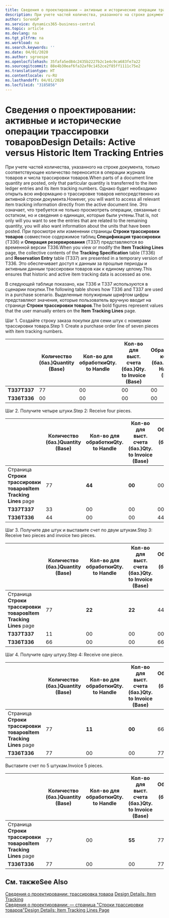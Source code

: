 ```yaml
---
title: Сведения о проектировании — активные и исторические операции трассировки товаров | Документация Майкрософт
description: При учете частей количества, указанного на строке документа, только соответствующее количество переносится в операции журнала товаров и числа трассировки товаров. Однако будет необходимо открыть всю информацию о трассировке товаров непосредственно из активной строки документа. Это означает, что требуется не только просмотреть операции, связанные с остатком, но и сведения о единицах, которые были учтены. При просмотре или изменении страницы **Строки трассировки товаров** совместное содержимое таблиц **Спецификация трассировки** (T336) и **Операция резервирования** (T337) представляются во временной версии T336. Это обеспечивает доступ к данным за прошлые периоды и активным данным трассировки товаров как к единому целому.
author: SorenGP
ms.service: dynamics365-business-central
ms.topic: article
ms.devlang: na
ms.tgt_pltfrm: na
ms.workload: na
ms.search.keywords: ''
ms.date: 04/01/2020
ms.author: sgroespe
ms.openlocfilehash: 35fafa5ed84c2435b2227b2c1e4c9ca683fe7a22
ms.sourcegitcommit: 88e4b30eaf6fa32af0c1452ce2f85ff1111c75e2
ms.translationtype: HT
ms.contentlocale: ru-RU
ms.lasthandoff: 04/01/2020
ms.locfileid: "3185856"
---
```

# <a name="design-details-active-versus-historic-item-tracking-entries"></a><span data-ttu-id="5c8c5-107">Сведения о проектировании: активные и исторические операции трассировки товаров</span><span class="sxs-lookup"><span data-stu-id="5c8c5-107">Design Details: Active versus Historic Item Tracking Entries</span></span>
<span data-ttu-id="5c8c5-108">При учете частей количества, указанного на строке документа, только соответствующее количество переносится в операции журнала товаров и числа трассировки товаров.</span><span class="sxs-lookup"><span data-stu-id="5c8c5-108">When parts of a document line quantity are posted, only that particular quantity is transferred to the item ledger entries and its item tracking numbers.</span></span> <span data-ttu-id="5c8c5-109">Однако будет необходимо открыть всю информацию о трассировке товаров непосредственно из активной строки документа.</span><span class="sxs-lookup"><span data-stu-id="5c8c5-109">However, you will want to access all relevant item tracking information directly from the active document line.</span></span> <span data-ttu-id="5c8c5-110">Это означает, что требуется не только просмотреть операции, связанные с остатком, но и сведения о единицах, которые были учтены.</span><span class="sxs-lookup"><span data-stu-id="5c8c5-110">That is, not only will you want to see the entries that are related to the remaining quantity, you will also want information about the units that have been posted.</span></span> <span data-ttu-id="5c8c5-111">При просмотре или изменении страницы **Строки трассировки товаров** совместное содержимое таблиц **Спецификация трассировки** (T336) и **Операция резервирования** (T337) представляются во временной версии T336.</span><span class="sxs-lookup"><span data-stu-id="5c8c5-111">When you view or modify the **Item Tracking Lines** page, the collective contents of the **Tracking Specification** table (T336) and **Reservation Entry** table (T337) are presented in a temporary version of T336.</span></span> <span data-ttu-id="5c8c5-112">Это обеспечивает доступ к данным за прошлые периоды и активным данным трассировки товаров как к единому целому.</span><span class="sxs-lookup"><span data-stu-id="5c8c5-112">This ensures that historic and active item tracking data is accessed as one.</span></span>  

 <span data-ttu-id="5c8c5-113">В следующей таблице показано, как T336 и T337 используются в сценарии покупки.</span><span class="sxs-lookup"><span data-stu-id="5c8c5-113">The following table shows how T336 and T337 are used in a purchase scenario.</span></span> <span data-ttu-id="5c8c5-114">Выделенные полужирным шрифтом цифры представляют значения, которые пользователь вручную вводит на странице **Строки трассировки товаров**.</span><span class="sxs-lookup"><span data-stu-id="5c8c5-114">The bold figures represent values that the user manually enters on the **Item Tracking Lines** page.</span></span>  

 <span data-ttu-id="5c8c5-115">Шаг 1. Создайте строку заказа покупки для семи штук с номерами трассировки товара.</span><span class="sxs-lookup"><span data-stu-id="5c8c5-115">Step 1: Create a purchase order line of seven pieces with item tracking numbers.</span></span>  

||<span data-ttu-id="5c8c5-116">**Количество (баз.)**</span><span class="sxs-lookup"><span data-stu-id="5c8c5-116">**Quantity (Base)**</span></span>|<span data-ttu-id="5c8c5-117">**Кол-во для обработки**</span><span class="sxs-lookup"><span data-stu-id="5c8c5-117">**Qty. to Handle**</span></span>|<span data-ttu-id="5c8c5-118">**Кол-во для выст. счета (баз.)**</span><span class="sxs-lookup"><span data-stu-id="5c8c5-118">**Qty. to Invoice (Base)**</span></span>|<span data-ttu-id="5c8c5-119">**Обработанное кол-во (баз.)**</span><span class="sxs-lookup"><span data-stu-id="5c8c5-119">**Quantity Handled (Base)**</span></span>|<span data-ttu-id="5c8c5-120">**Кол-во по выст. счетам (баз.)**</span><span class="sxs-lookup"><span data-stu-id="5c8c5-120">**Quantity Invoiced (Base)**</span></span>|  
|-|----------------------------------------------|--------------------------------------------|------------------------------------------------------|-------------------------------------------------------|--------------------------------------------------------|  
|<span data-ttu-id="5c8c5-121">**T337**</span><span class="sxs-lookup"><span data-stu-id="5c8c5-121">**T337**</span></span>|<span data-ttu-id="5c8c5-122">7</span><span class="sxs-lookup"><span data-stu-id="5c8c5-122">7</span></span>|<span data-ttu-id="5c8c5-123">0</span><span class="sxs-lookup"><span data-stu-id="5c8c5-123">0</span></span>|<span data-ttu-id="5c8c5-124">0</span><span class="sxs-lookup"><span data-stu-id="5c8c5-124">0</span></span>|<span data-ttu-id="5c8c5-125">0</span><span class="sxs-lookup"><span data-stu-id="5c8c5-125">0</span></span>|<span data-ttu-id="5c8c5-126">0</span><span class="sxs-lookup"><span data-stu-id="5c8c5-126">0</span></span>|  
|<span data-ttu-id="5c8c5-127">**T336**</span><span class="sxs-lookup"><span data-stu-id="5c8c5-127">**T336**</span></span>|<span data-ttu-id="5c8c5-128">0</span><span class="sxs-lookup"><span data-stu-id="5c8c5-128">0</span></span>|<span data-ttu-id="5c8c5-129">0</span><span class="sxs-lookup"><span data-stu-id="5c8c5-129">0</span></span>|<span data-ttu-id="5c8c5-130">0</span><span class="sxs-lookup"><span data-stu-id="5c8c5-130">0</span></span>|<span data-ttu-id="5c8c5-131">0</span><span class="sxs-lookup"><span data-stu-id="5c8c5-131">0</span></span>|<span data-ttu-id="5c8c5-132">0</span><span class="sxs-lookup"><span data-stu-id="5c8c5-132">0</span></span>|  

 <span data-ttu-id="5c8c5-133">Шаг 2. Получите четыре штуки.</span><span class="sxs-lookup"><span data-stu-id="5c8c5-133">Step 2: Receive four pieces.</span></span>  

||<span data-ttu-id="5c8c5-134">**Количество (баз.)**</span><span class="sxs-lookup"><span data-stu-id="5c8c5-134">**Quantity (Base)**</span></span>|<span data-ttu-id="5c8c5-135">**Кол-во для обработки**</span><span class="sxs-lookup"><span data-stu-id="5c8c5-135">**Qty. to Handle**</span></span>|<span data-ttu-id="5c8c5-136">**Кол-во для выст. счета (баз.)**</span><span class="sxs-lookup"><span data-stu-id="5c8c5-136">**Qty. to Invoice (Base)**</span></span>|<span data-ttu-id="5c8c5-137">**Обработанное кол-во (баз.)**</span><span class="sxs-lookup"><span data-stu-id="5c8c5-137">**Quantity Handled (Base)**</span></span>|<span data-ttu-id="5c8c5-138">**Кол-во по выст. счетам (баз.)**</span><span class="sxs-lookup"><span data-stu-id="5c8c5-138">**Quantity Invoiced (Base)**</span></span>|  
|-|----------------------------------------------|--------------------------------------------|------------------------------------------------------|-------------------------------------------------------|--------------------------------------------------------|  
|<span data-ttu-id="5c8c5-139">Страница **Строки трассировки товаров**</span><span class="sxs-lookup"><span data-stu-id="5c8c5-139">**Item Tracking Lines** page</span></span>|<span data-ttu-id="5c8c5-140">7</span><span class="sxs-lookup"><span data-stu-id="5c8c5-140">7</span></span>|<span data-ttu-id="5c8c5-141">**4**</span><span class="sxs-lookup"><span data-stu-id="5c8c5-141">**4**</span></span>|<span data-ttu-id="5c8c5-142">**0**</span><span class="sxs-lookup"><span data-stu-id="5c8c5-142">**0**</span></span>|<span data-ttu-id="5c8c5-143">0</span><span class="sxs-lookup"><span data-stu-id="5c8c5-143">0</span></span>|<span data-ttu-id="5c8c5-144">0</span><span class="sxs-lookup"><span data-stu-id="5c8c5-144">0</span></span>|  
|<span data-ttu-id="5c8c5-145">**T337**</span><span class="sxs-lookup"><span data-stu-id="5c8c5-145">**T337**</span></span>|<span data-ttu-id="5c8c5-146">3</span><span class="sxs-lookup"><span data-stu-id="5c8c5-146">3</span></span>|<span data-ttu-id="5c8c5-147">0</span><span class="sxs-lookup"><span data-stu-id="5c8c5-147">0</span></span>|<span data-ttu-id="5c8c5-148">0</span><span class="sxs-lookup"><span data-stu-id="5c8c5-148">0</span></span>|<span data-ttu-id="5c8c5-149">0</span><span class="sxs-lookup"><span data-stu-id="5c8c5-149">0</span></span>|<span data-ttu-id="5c8c5-150">0</span><span class="sxs-lookup"><span data-stu-id="5c8c5-150">0</span></span>|  
|<span data-ttu-id="5c8c5-151">**T336**</span><span class="sxs-lookup"><span data-stu-id="5c8c5-151">**T336**</span></span>|<span data-ttu-id="5c8c5-152">4</span><span class="sxs-lookup"><span data-stu-id="5c8c5-152">4</span></span>|<span data-ttu-id="5c8c5-153">0</span><span class="sxs-lookup"><span data-stu-id="5c8c5-153">0</span></span>|<span data-ttu-id="5c8c5-154">0</span><span class="sxs-lookup"><span data-stu-id="5c8c5-154">0</span></span>|<span data-ttu-id="5c8c5-155">4</span><span class="sxs-lookup"><span data-stu-id="5c8c5-155">4</span></span>|<span data-ttu-id="5c8c5-156">0</span><span class="sxs-lookup"><span data-stu-id="5c8c5-156">0</span></span>|  

 <span data-ttu-id="5c8c5-157">Шаг 3. Получите две штук и выставите счет по двум штукам.</span><span class="sxs-lookup"><span data-stu-id="5c8c5-157">Step 3: Receive two pieces and invoice two pieces.</span></span>  

||<span data-ttu-id="5c8c5-158">**Количество (баз.)**</span><span class="sxs-lookup"><span data-stu-id="5c8c5-158">**Quantity (Base)**</span></span>|<span data-ttu-id="5c8c5-159">**Кол-во для обработки**</span><span class="sxs-lookup"><span data-stu-id="5c8c5-159">**Qty. to Handle**</span></span>|<span data-ttu-id="5c8c5-160">**Кол-во для выст. счета (баз.)**</span><span class="sxs-lookup"><span data-stu-id="5c8c5-160">**Qty. to Invoice (Base)**</span></span>|<span data-ttu-id="5c8c5-161">**Обработанное кол-во (баз.)**</span><span class="sxs-lookup"><span data-stu-id="5c8c5-161">**Quantity Handled (Base)**</span></span>|<span data-ttu-id="5c8c5-162">**Кол-во по выст. счетам (баз.)**</span><span class="sxs-lookup"><span data-stu-id="5c8c5-162">**Quantity Invoiced (Base)**</span></span>|  
|-|----------------------------------------------|--------------------------------------------|------------------------------------------------------|-------------------------------------------------------|--------------------------------------------------------|  
|<span data-ttu-id="5c8c5-163">Страница **Строки трассировки товаров**</span><span class="sxs-lookup"><span data-stu-id="5c8c5-163">**Item Tracking Lines** page</span></span>|<span data-ttu-id="5c8c5-164">7</span><span class="sxs-lookup"><span data-stu-id="5c8c5-164">7</span></span>|<span data-ttu-id="5c8c5-165">**2**</span><span class="sxs-lookup"><span data-stu-id="5c8c5-165">**2**</span></span>|<span data-ttu-id="5c8c5-166">**2**</span><span class="sxs-lookup"><span data-stu-id="5c8c5-166">**2**</span></span>|<span data-ttu-id="5c8c5-167">4</span><span class="sxs-lookup"><span data-stu-id="5c8c5-167">4</span></span>|<span data-ttu-id="5c8c5-168">0</span><span class="sxs-lookup"><span data-stu-id="5c8c5-168">0</span></span>|  
|<span data-ttu-id="5c8c5-169">**T337**</span><span class="sxs-lookup"><span data-stu-id="5c8c5-169">**T337**</span></span>|<span data-ttu-id="5c8c5-170">1</span><span class="sxs-lookup"><span data-stu-id="5c8c5-170">1</span></span>|<span data-ttu-id="5c8c5-171">0</span><span class="sxs-lookup"><span data-stu-id="5c8c5-171">0</span></span>|<span data-ttu-id="5c8c5-172">0</span><span class="sxs-lookup"><span data-stu-id="5c8c5-172">0</span></span>|<span data-ttu-id="5c8c5-173">0</span><span class="sxs-lookup"><span data-stu-id="5c8c5-173">0</span></span>|<span data-ttu-id="5c8c5-174">0</span><span class="sxs-lookup"><span data-stu-id="5c8c5-174">0</span></span>|  
|<span data-ttu-id="5c8c5-175">**T336**</span><span class="sxs-lookup"><span data-stu-id="5c8c5-175">**T336**</span></span>|<span data-ttu-id="5c8c5-176">6</span><span class="sxs-lookup"><span data-stu-id="5c8c5-176">6</span></span>|<span data-ttu-id="5c8c5-177">0</span><span class="sxs-lookup"><span data-stu-id="5c8c5-177">0</span></span>|<span data-ttu-id="5c8c5-178">0</span><span class="sxs-lookup"><span data-stu-id="5c8c5-178">0</span></span>|<span data-ttu-id="5c8c5-179">6</span><span class="sxs-lookup"><span data-stu-id="5c8c5-179">6</span></span>|<span data-ttu-id="5c8c5-180">2</span><span class="sxs-lookup"><span data-stu-id="5c8c5-180">2</span></span>|  

 <span data-ttu-id="5c8c5-181">Шаг 4. Получите одну штуку.</span><span class="sxs-lookup"><span data-stu-id="5c8c5-181">Step 4: Receive one piece.</span></span>  

||<span data-ttu-id="5c8c5-182">**Количество (баз.)**</span><span class="sxs-lookup"><span data-stu-id="5c8c5-182">**Quantity (Base)**</span></span>|<span data-ttu-id="5c8c5-183">**Кол-во для обработки**</span><span class="sxs-lookup"><span data-stu-id="5c8c5-183">**Qty. to Handle**</span></span>|<span data-ttu-id="5c8c5-184">**Кол-во для выст. счета (баз.)**</span><span class="sxs-lookup"><span data-stu-id="5c8c5-184">**Qty. to Invoice (Base)**</span></span>|<span data-ttu-id="5c8c5-185">**Обработанное кол-во (баз.)**</span><span class="sxs-lookup"><span data-stu-id="5c8c5-185">**Quantity Handled (Base)**</span></span>|<span data-ttu-id="5c8c5-186">**Кол-во по выст. счетам (баз.)**</span><span class="sxs-lookup"><span data-stu-id="5c8c5-186">**Quantity Invoiced (Base)**</span></span>|  
|-|----------------------------------------------|--------------------------------------------|------------------------------------------------------|-------------------------------------------------------|--------------------------------------------------------|  
|<span data-ttu-id="5c8c5-187">Страница **Строки трассировки товаров**</span><span class="sxs-lookup"><span data-stu-id="5c8c5-187">**Item Tracking Lines** page</span></span>|<span data-ttu-id="5c8c5-188">7</span><span class="sxs-lookup"><span data-stu-id="5c8c5-188">7</span></span>|<span data-ttu-id="5c8c5-189">**1**</span><span class="sxs-lookup"><span data-stu-id="5c8c5-189">**1**</span></span>|<span data-ttu-id="5c8c5-190">**0**</span><span class="sxs-lookup"><span data-stu-id="5c8c5-190">**0**</span></span>|<span data-ttu-id="5c8c5-191">6</span><span class="sxs-lookup"><span data-stu-id="5c8c5-191">6</span></span>|<span data-ttu-id="5c8c5-192">2</span><span class="sxs-lookup"><span data-stu-id="5c8c5-192">2</span></span>|  
|<span data-ttu-id="5c8c5-193">**T336**</span><span class="sxs-lookup"><span data-stu-id="5c8c5-193">**T336**</span></span>|<span data-ttu-id="5c8c5-194">7</span><span class="sxs-lookup"><span data-stu-id="5c8c5-194">7</span></span>|<span data-ttu-id="5c8c5-195">0</span><span class="sxs-lookup"><span data-stu-id="5c8c5-195">0</span></span>|<span data-ttu-id="5c8c5-196">0</span><span class="sxs-lookup"><span data-stu-id="5c8c5-196">0</span></span>|<span data-ttu-id="5c8c5-197">7</span><span class="sxs-lookup"><span data-stu-id="5c8c5-197">7</span></span>|<span data-ttu-id="5c8c5-198">2</span><span class="sxs-lookup"><span data-stu-id="5c8c5-198">2</span></span>|  

 <span data-ttu-id="5c8c5-199">Выставите счет по 5 штукам.</span><span class="sxs-lookup"><span data-stu-id="5c8c5-199">Invoice 5 pieces.</span></span>  

||<span data-ttu-id="5c8c5-200">**Количество (баз.)**</span><span class="sxs-lookup"><span data-stu-id="5c8c5-200">**Quantity (Base)**</span></span>|<span data-ttu-id="5c8c5-201">**Кол-во для обработки**</span><span class="sxs-lookup"><span data-stu-id="5c8c5-201">**Qty. to Handle**</span></span>|<span data-ttu-id="5c8c5-202">**Кол-во для выст. счета (баз.)**</span><span class="sxs-lookup"><span data-stu-id="5c8c5-202">**Qty. to Invoice (Base)**</span></span>|<span data-ttu-id="5c8c5-203">**Обработанное кол-во (баз.)**</span><span class="sxs-lookup"><span data-stu-id="5c8c5-203">**Quantity Handled (Base)**</span></span>|<span data-ttu-id="5c8c5-204">**Кол-во по выст. счетам (баз.)**</span><span class="sxs-lookup"><span data-stu-id="5c8c5-204">**Quantity Invoiced (Base)**</span></span>|  
|-|----------------------------------------------|--------------------------------------------|------------------------------------------------------|-------------------------------------------------------|--------------------------------------------------------|  
|<span data-ttu-id="5c8c5-205">Страница **Строки трассировки товаров**</span><span class="sxs-lookup"><span data-stu-id="5c8c5-205">**Item Tracking Lines** page</span></span>|<span data-ttu-id="5c8c5-206">7</span><span class="sxs-lookup"><span data-stu-id="5c8c5-206">7</span></span>|<span data-ttu-id="5c8c5-207">0</span><span class="sxs-lookup"><span data-stu-id="5c8c5-207">0</span></span>|<span data-ttu-id="5c8c5-208">**5**</span><span class="sxs-lookup"><span data-stu-id="5c8c5-208">**5**</span></span>|<span data-ttu-id="5c8c5-209">7</span><span class="sxs-lookup"><span data-stu-id="5c8c5-209">7</span></span>|<span data-ttu-id="5c8c5-210">2</span><span class="sxs-lookup"><span data-stu-id="5c8c5-210">2</span></span>|  
|<span data-ttu-id="5c8c5-211">**T336**</span><span class="sxs-lookup"><span data-stu-id="5c8c5-211">**T336**</span></span>|<span data-ttu-id="5c8c5-212">7</span><span class="sxs-lookup"><span data-stu-id="5c8c5-212">7</span></span>|<span data-ttu-id="5c8c5-213">0</span><span class="sxs-lookup"><span data-stu-id="5c8c5-213">0</span></span>|<span data-ttu-id="5c8c5-214">0</span><span class="sxs-lookup"><span data-stu-id="5c8c5-214">0</span></span>|<span data-ttu-id="5c8c5-215">7</span><span class="sxs-lookup"><span data-stu-id="5c8c5-215">7</span></span>|<span data-ttu-id="5c8c5-216">7</span><span class="sxs-lookup"><span data-stu-id="5c8c5-216">7</span></span>|  

## <a name="see-also"></a><span data-ttu-id="5c8c5-217">См. также</span><span class="sxs-lookup"><span data-stu-id="5c8c5-217">See Also</span></span>  
 <span data-ttu-id="5c8c5-218">[Сведения о проектировании: трассировка товара](design-details-item-tracking.md) </span><span class="sxs-lookup"><span data-stu-id="5c8c5-218">[Design Details: Item Tracking](design-details-item-tracking.md) </span></span>  
 [<span data-ttu-id="5c8c5-219">Сведения о проектировании: — страница "Строки трассировки товаров"</span><span class="sxs-lookup"><span data-stu-id="5c8c5-219">Design Details: Item Tracking Lines Page</span></span>](design-details-item-tracking-lines-window.md)
